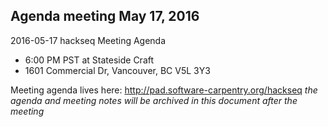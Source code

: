 ## Agenda meeting May 17, 2016

2016-05-17 hackseq Meeting Agenda
* 6:00 PM PST at Stateside Craft
* 1601 Commercial Dr, Vancouver, BC V5L 3Y3

Meeting agenda lives here: http://pad.software-carpentry.org/hackseq
*the agenda and meeting notes will be archived in this document after the meeting*

